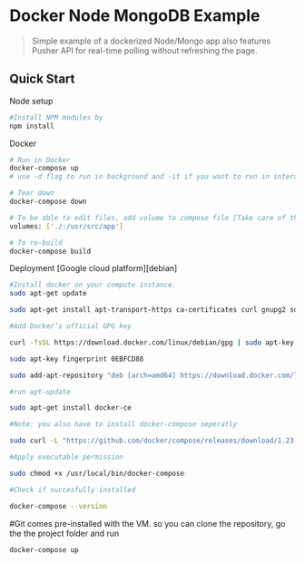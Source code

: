 # Docker Node MongoDB Example

> Simple example of a dockerized Node/Mongo app also features Pusher API for real-time polling without refreshing the page.

## Quick Start

Node setup
```bash
#Install NPM modules by 
npm install
```
Docker

```bash
# Run in Docker
docker-compose up
# use -d flag to run in background and -it if you want to run in interactive mode (foreground)

# Tear down
docker-compose down

# To be able to edit files, add volume to compose file [Take care of the indentation]
volumes: ['./:/usr/src/app']

# To re-build
docker-compose build
```

Deployment [Google cloud platform][debian]
```bash
#Install docker on your compute instance. 
sudo apt-get update

sudo apt-get install apt-transport-https ca-certificates curl gnupg2 software-properties-common

#Add Docker’s official GPG key

curl -fsSL https://download.docker.com/linux/debian/gpg | sudo apt-key add -

sudo apt-key fingerprint 0EBFCD88

sudo add-apt-repository "deb [arch=amd64] https://download.docker.com/linux/debian $(lsb_release -cs) stable"

#run apt-update 

sudo apt-get install docker-ce

#Note: you also have to install docker-compose seperatly

sudo curl -L "https://github.com/docker/compose/releases/download/1.23.1/docker-compose-$(uname -s)-$(uname -m)" -o /usr/local/bin/docker-compose

#Apply executable permission 

sudo chmod +x /usr/local/bin/docker-compose

#Check if succesfully installed

docker-compose --version
```

#Git comes pre-installed with the VM. so you can clone the repository, go the the project folder and run
```bash
docker-compose up
```



